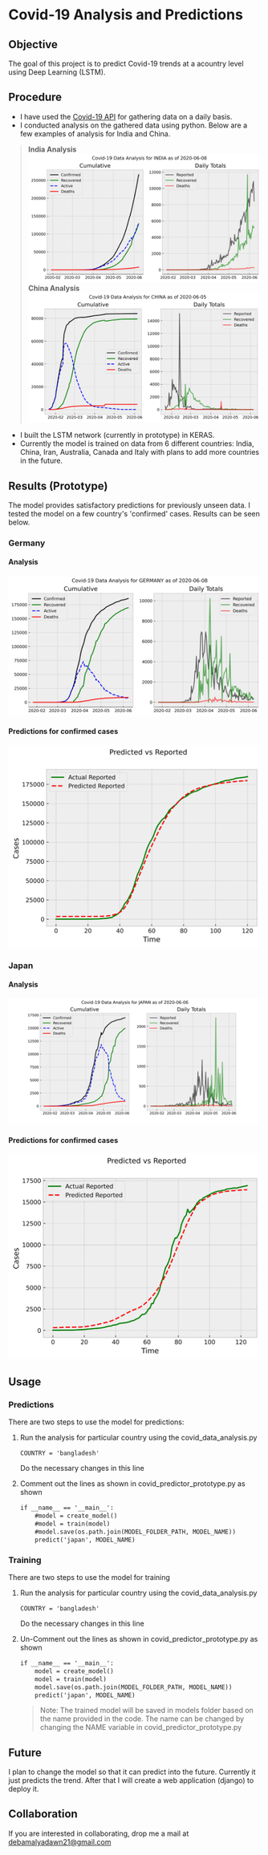 # Covid-19 Analysis and Predictions


## Objective
The goal of this project is to predict Covid-19 trends at a acountry level using Deep Learning (LSTM).


## Procedure
- I have used the [Covid-19 API](https://covid19api.com/#details) for gathering data on a daily basis.
- I conducted analysis on the gathered data using python. Below are a few examples of analysis for India and China.
> **India Analysis** ![Analysis Image India](/plots/analysis/covid-19-analysis-india-latest.jpg)
> **China Analysis** ![Analysis Image China](/plots/analysis/covid-19-analysis-china-latest.jpg)
- I built the LSTM network (currently in prototype) in KERAS.
- Currently the model is trained on data from 6 different countries: India, China, Iran, Australia, Canada and Italy with plans to add more countries in the future.

## Results (Prototype)
The model provides satisfactory predictions for previously unseen data. I tested the model on a few country's 'confirmed' cases. Results can be seen below.

### Germany
#### Analysis 
![Analysis Image Germany](/plots/analysis/covid-19-analysis-germany-latest.jpg)
#### Predictions for confirmed cases
![Prediction Image Germany](/plots/predictions/prototype/covid-19-predictions-germany-latest.jpg)

### Japan
#### Analysis 
![Analysis Image Germany](/plots/analysis/covid-19-analysis-japan-latest.jpg)
#### Predictions for confirmed cases
![Prediction Image Germany](/plots/predictions/prototype/covid-19-predictions-japan-latest.jpg)

## Usage
### Predictions
There are two steps to use the model for predictions:
1. Run the analysis for particular country using the covid_data_analysis.py
    ``````````````````````
    COUNTRY = 'bangladesh'
    ``````````````````````
    Do the necessary changes in this line

2. Comment out the lines as shown in covid_predictor_prototype.py as shown
    ``````````````````````````````````````````````````````````````````````
    if __name__ == '__main__':
        #model = create_model()
        #model = train(model)
        #model.save(os.path.join(MODEL_FOLDER_PATH, MODEL_NAME))
        predict('japan', MODEL_NAME)
    ``````````````````````````````````````````````````````````````````````

### Training
There are two steps to use the model for training 
1. Run the analysis for particular country using the covid_data_analysis.py
    ``````````````````````
    COUNTRY = 'bangladesh'
    ``````````````````````
    Do the necessary changes in this line

2. Un-Comment out the lines as shown in covid_predictor_prototype.py as shown
    ``````````````````````````````````````````````````````````````````````
    if __name__ == '__main__':
        model = create_model()
        model = train(model)
        model.save(os.path.join(MODEL_FOLDER_PATH, MODEL_NAME))
        predict('japan', MODEL_NAME)
    ``````````````````````````````````````````````````````````````````````
    > Note: The trained model will be saved in models folder based on the name provided in the code. The name can be changed by changing the NAME variable in covid_predictor_prototype.py

## Future

I plan to change the model so that it can predict into the future. Currently it just predicts the trend. After that I will create a web application (django) to deploy it.

## Collaboration

If you are interested in collaborating, drop me a mail at [debamalyadawn21@gmail.com](mailto:debamalyadawn21@gmail.com)